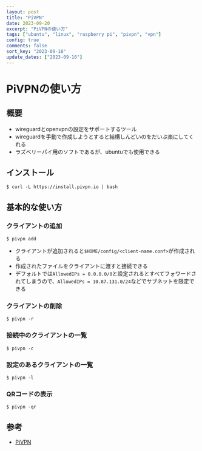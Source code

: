 ```yaml
---
layout: post
title: "PiVPN"
date: 2023-09-20
excerpt: "PiVPNの使い方"
tags: ["ubuntu", "linux", "raspberry pi", "pivpn", "vpn"]
config: true
comments: false
sort_key: "2023-09-16"
update_dates: ["2023-09-16"]
---
```


# PiVPNの使い方

## 概要
 - wireguardとopenvpnの設定をサポートするツール
 - wireguardを手動で作成しようとすると結構しんどいのをだいぶ楽にしてくれる
 - ラズベリーパイ用のソフトであるが、ubuntuでも使用できる

## インストール

```cosnole
$ curl -L https://install.pivpn.io | bash
```

## 基本的な使い方

### クライアントの追加

```console
$ pivpn add
```
 - クライアントが追加されると`$HOME/config/<client-name.conf>`が作成される
 - 作成されたファイルをクライアントに渡すと接続できる
 - デフォルトでは`AllowedIPs = 0.0.0.0/0`と設定されるとすべてフォワードされてしまうので、`AllowedIPs = 10.87.131.0/24`などでサブネットを限定できる

### クライアントの削除

```console
$ pivpn -r
```

### 接続中のクライアントの一覧

```console
$ pivpn -c
```

### 設定のあるクライアントの一覧

```console
$ pivpn -l
```

### QRコードの表示

```console
$ pivpn -qr
```

## 参考
 - [PiVPN](https://pivpn.io/)
